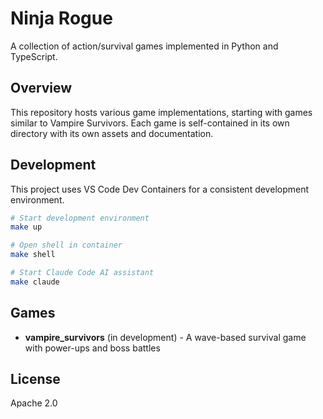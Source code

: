 # Ninja Rogue

A collection of action/survival games implemented in Python and TypeScript.

## Overview

This repository hosts various game implementations, starting with games similar to Vampire Survivors. Each game is self-contained in its own directory with its own assets and documentation.

## Development

This project uses VS Code Dev Containers for a consistent development environment.

```bash
# Start development environment
make up

# Open shell in container
make shell

# Start Claude Code AI assistant
make claude
```

## Games

- **vampire_survivors** (in development) - A wave-based survival game with power-ups and boss battles

## License

Apache 2.0